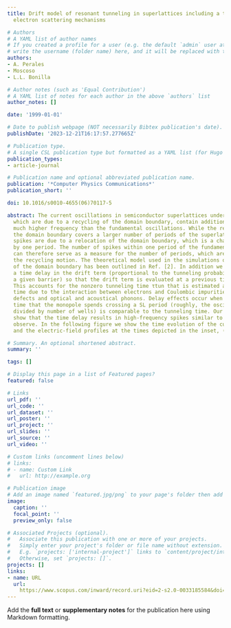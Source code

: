 ```yaml
---
title: Drift model of resonant tunneling in superlattices including a time delay simulating
  electron scattering mechanisms

# Authors
# A YAML list of author names
# If you created a profile for a user (e.g. the default `admin` user at `content/authors/admin/`), 
# write the username (folder name) here, and it will be replaced with their full name and linked to their profile.
authors:
- A. Perales
- Moscoso
- L.L. Bonilla

# Author notes (such as 'Equal Contribution')
# A YAML list of notes for each author in the above `authors` list
author_notes: []

date: '1999-01-01'

# Date to publish webpage (NOT necessarily Bibtex publication's date).
publishDate: '2023-12-21T16:17:57.277665Z'

# Publication type.
# A single CSL publication type but formatted as a YAML list (for Hugo requirements).
publication_types:
- article-journal

# Publication name and optional abbreviated publication name.
publication: '*Computer Physics Communications*'
publication_short: ''

doi: 10.1016/s0010-4655(06)70117-5

abstract: The current oscillations in semiconductor superlattices under domain formation,
  which are due to a recycling of the domain boundary, contain additional spikes of
  much higher frequency than the fundamental oscillations. While the recycling of
  the domain boundary covers a larger number of periods of the superlattice, these
  spikes are due to a relocation of the domain boundary, which is a charge monopole,
  by one period. The number of spikes within one period of the fundamental oscillation
  can therefore serve as a measure for the number of periods, which are involved in
  the recycling motion. The theoretical model used in the simulations of the dynamics
  of the domain boundary has been outlined in Ref. [2]. In addition we have included
  a time delay in the drift term (proportional to the tunneling probability through
  a given barrier) so that the drift term is evaluated at a previous time, (t-τtun).
  This accounts for the nonzero tunneling time τtun that is estimated as the scattering
  time due to the interaction between electrons and Coulombic impurities, interface
  defects and optical and acoustical phonons. Delay effects occur when the average
  time that the monopole spends crossing a SL period (roughly, the oscillation period
  divided by number of wells) is comparable to the tunneling time. Our simulations
  show that the time delay results in high-frequency spikes similar to those experimentally
  observe. In the following figure we show the time evolution of the current, (a),
  and the electric-field profiles at the times depicted in the inset, (b).

# Summary. An optional shortened abstract.
summary: ''

tags: []

# Display this page in a list of Featured pages?
featured: false

# Links
url_pdf: ''
url_code: ''
url_dataset: ''
url_poster: ''
url_project: ''
url_slides: ''
url_source: ''
url_video: ''

# Custom links (uncomment lines below)
# links:
# - name: Custom Link
#   url: http://example.org

# Publication image
# Add an image named `featured.jpg/png` to your page's folder then add a caption below.
image:
  caption: ''
  focal_point: ''
  preview_only: false

# Associated Projects (optional).
#   Associate this publication with one or more of your projects.
#   Simply enter your project's folder or file name without extension.
#   E.g. `projects: ['internal-project']` links to `content/project/internal-project/index.md`.
#   Otherwise, set `projects: []`.
projects: []
links:
- name: URL
  url: 
    https://www.scopus.com/inward/record.uri?eid=2-s2.0-0033185584&doi=10.1016%2fs0010-4655%2806%2970117-5&partnerID=40&md5=7d0ffe2dd7f92131acb86405345d2218
---
```


Add the **full text** or **supplementary notes** for the publication here using Markdown formatting.
